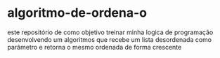 # algoritmo-de-ordena-o
este repositório de como objetivo treinar minha logica de programação desenvolvendo um algoritmos que recebe um lista desordenada como parâmetro e retorna o mesmo ordenada de forma crescente
